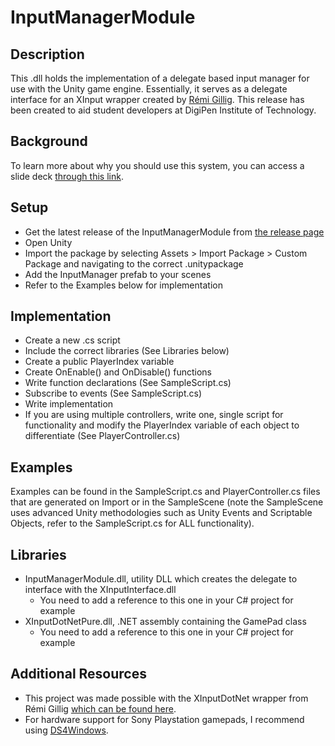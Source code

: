 # InputManagerModule
## Description
This .dll holds the implementation of a delegate based input manager for use with the Unity game engine. Essentially, it serves as a delegate interface for an XInput wrapper created by [Rémi Gillig](https://github.com/speps/XInputDotNet). This release has been created to aid student developers at DigiPen Institute of Technology.

## Background
To learn more about why you should use this system, you can access a slide deck [through this link](https://www.dropbox.com/s/bclenqnii530qi6/Delegate%20Based%20Input.pptx?dl=0).

## Setup
- Get the latest release of the InputManagerModule from [the release page](https://github.com/jeremymccarty/InputManagerModule/releases/latest)
- Open Unity
- Import the package by selecting Assets > Import Package > Custom Package and navigating to the correct .unitypackage
- Add the InputManager prefab to your scenes
- Refer to the Examples below for implementation

## Implementation
- Create a new .cs script
- Include the correct libraries (See Libraries below)
- Create a public PlayerIndex variable
- Create OnEnable() and OnDisable() functions
- Write function declarations (See SampleScript.cs)
- Subscribe to events (See SampleScript.cs)
- Write implementation
- If you are using multiple controllers, write one, single script for functionality and modify the PlayerIndex variable of each object to differentiate (See PlayerController.cs)

## Examples
Examples can be found in the SampleScript.cs and PlayerController.cs files that are generated on Import or in the SampleScene (note the SampleScene uses advanced Unity methodologies such as Unity Events and Scriptable Objects, refer to the SampleScript.cs for ALL functionality).

## Libraries
- InputManagerModule.dll, utility DLL which creates the delegate to interface with the XInputInterface.dll
  - You need to add a reference to this one in your C# project for example
- XInputDotNetPure.dll, .NET assembly containing the GamePad class
  - You need to add a reference to this one in your C# project for example

## Additional Resources
- This project was made possible with the XInputDotNet wrapper from Rémi Gillig [which can be found here](https://github.com/speps/XInputDotNet).
- For hardware support for Sony Playstation gamepads, I recommend using [DS4Windows](http://ds4windows.com/).